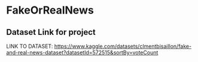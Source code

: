 # FakeOrRealNews
## Dataset Link for project
LINK TO DATASET: https://www.kaggle.com/datasets/clmentbisaillon/fake-and-real-news-dataset?datasetId=572515&sortBy=voteCount
